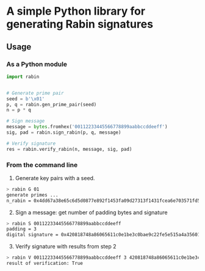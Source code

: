 # A simple Python library for generating Rabin signatures

## Usage

### As a Python module

```python
import rabin


# Generate prime pair
seed = b'\x01'
p, q = rabin.gen_prime_pair(seed)
n = p * q

# Sign message
message = bytes.fromhex('00112233445566778899aabbccddeeff')
sig, pad = rabin.sign_rabin(p, q, message)

# Verify signature
res = rabin.verify_rabin(n, message, sig, pad)
```

### From the command line

1. Generate key pairs with a seed.

```bash
> rabin G 01
generate primes ... 
n_rabin = 0x4dd67a38e65c6d5d0877e892f1453fa09d27313f1431fcea6e703571fd56bf0b8bdd4788d94a7ec79c4232ead62eb34cd4f212e13fddaadf659ac6e45dc32c9
```

2. Sign a message: get number of padding bytes and signature

```bash
> rabin S 00112233445566778899aabbccddeeff
padding = 3
digital signature = 0x420818748a86065611c0e1be3c0bae9c22fe5e515a4a35601be8b4d8bc1049c75775e01e07e2257a689e916ea7751bdfc8b1eeb51d418e2714ae2fc8eadde1b
```

3. Verify signature with results from step 2

```bash
> rabin V 00112233445566778899aabbccddeeff 3 420818748a86065611c0e1be3c0bae9c22fe5e515a4a35601be8b4d8bc1049c75775e01e07e2257a689e916ea7751bdfc8b1eeb51d418e2714ae2fc8eadde1b
result of verification: True
```
